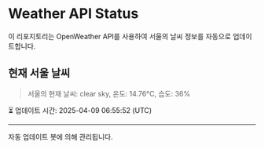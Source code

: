 
# Weather API Status

이 리포지토리는 OpenWeather API를 사용하여 서울의 날씨 정보를 자동으로 업데이트합니다.

## 현재 서울 날씨
> 서울의 현재 날씨: clear sky, 온도: 14.76°C, 습도: 36%

⏳ 업데이트 시간: 2025-04-09 06:55:52 (UTC)

---
자동 업데이트 봇에 의해 관리됩니다.
